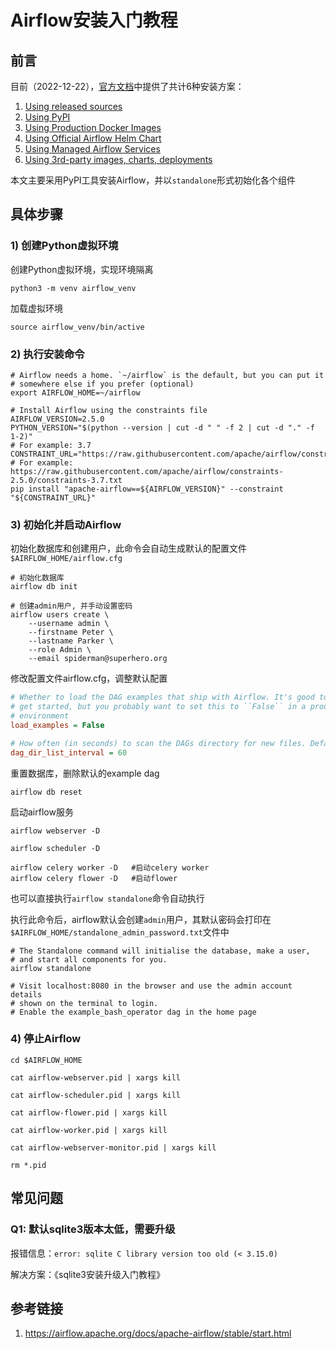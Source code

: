 # Airflow安装入门教程





## 前言

目前（2022-12-22），[官方文档](https://airflow.apache.org/docs/apache-airflow/stable/installation/index.html#)中提供了共计6种安装方案：

1. [Using released sources](https://airflow.apache.org/docs/apache-airflow/stable/installation/index.html#using-released-sources)
2. [Using PyPI](https://airflow.apache.org/docs/apache-airflow/stable/installation/index.html#using-pypi)
3. [Using Production Docker Images](https://airflow.apache.org/docs/apache-airflow/stable/installation/index.html#using-production-docker-images)
4. [Using Official Airflow Helm Chart](https://airflow.apache.org/docs/apache-airflow/stable/installation/index.html#using-official-airflow-helm-chart)
5. [Using Managed Airflow Services](https://airflow.apache.org/docs/apache-airflow/stable/installation/index.html#using-managed-airflow-services)
6. [Using 3rd-party images, charts, deployments](https://airflow.apache.org/docs/apache-airflow/stable/installation/index.html#using-3rd-party-images-charts-deployments)



本文主要采用PyPI工具安装Airflow，并以`standalone`形式初始化各个组件

## 具体步骤



### 1) 创建Python虚拟环境

创建Python虚拟环境，实现环境隔离

```shell
python3 -m venv airflow_venv
```

加载虚拟环境

```shell
source airflow_venv/bin/active
```



### 2) 执行安装命令

```shell
# Airflow needs a home. `~/airflow` is the default, but you can put it
# somewhere else if you prefer (optional)
export AIRFLOW_HOME=~/airflow

# Install Airflow using the constraints file
AIRFLOW_VERSION=2.5.0
PYTHON_VERSION="$(python --version | cut -d " " -f 2 | cut -d "." -f 1-2)"
# For example: 3.7
CONSTRAINT_URL="https://raw.githubusercontent.com/apache/airflow/constraints-${AIRFLOW_VERSION}/constraints-${PYTHON_VERSION}.txt"
# For example: https://raw.githubusercontent.com/apache/airflow/constraints-2.5.0/constraints-3.7.txt
pip install "apache-airflow==${AIRFLOW_VERSION}" --constraint "${CONSTRAINT_URL}"
```





### 3) 初始化并启动Airflow

初始化数据库和创建用户，此命令会自动生成默认的配置文件`$AIRFLOW_HOME/airflow.cfg`

```shell
# 初始化数据库
airflow db init

# 创建admin用户, 并手动设置密码
airflow users create \
    --username admin \
    --firstname Peter \
    --lastname Parker \
    --role Admin \
    --email spiderman@superhero.org
```



修改配置文件airflow.cfg，调整默认配置

```ini
# Whether to load the DAG examples that ship with Airflow. It's good to
# get started, but you probably want to set this to ``False`` in a production
# environment
load_examples = False

# How often (in seconds) to scan the DAGs directory for new files. Default to 5 minutes.
dag_dir_list_interval = 60
```



重置数据库，删除默认的example dag

```shell
airflow db reset
```



启动airflow服务

```shell
airflow webserver -D

airflow scheduler -D

airflow celery worker -D   #启动celery worker
airflow celery flower -D   #启动flower
```





也可以直接执行`airflow standalone`命令自动执行

执行此命令后，airflow默认会创建`admin`用户，其默认密码会打印在`$AIRFLOW_HOME/standalone_admin_password.txt`文件中

```shell
# The Standalone command will initialise the database, make a user,
# and start all components for you.
airflow standalone

# Visit localhost:8080 in the browser and use the admin account details
# shown on the terminal to login.
# Enable the example_bash_operator dag in the home page
```



### 4) 停止Airflow

```shell
cd $AIRFLOW_HOME

cat airflow-webserver.pid | xargs kill

cat airflow-scheduler.pid | xargs kill

cat airflow-flower.pid | xargs kill

cat airflow-worker.pid | xargs kill

cat airflow-webserver-monitor.pid | xargs kill

rm *.pid
```



## 常见问题

### Q1: 默认sqlite3版本太低，需要升级

报错信息：`error: sqlite C library version too old (< 3.15.0)`

解决方案：《sqlite3安装升级入门教程》



## 参考链接

1. https://airflow.apache.org/docs/apache-airflow/stable/start.html